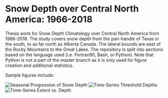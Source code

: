 # Snow Depth over Central North America: 1966-2018
Thesis work for Snow Depth Climatology over Central North America from 1966-2018.
  The study covers snow depth from the pan-handle of Texas in the south, to as far north as Alberta Canada. 
  The lateral bounds are east of the Rocky Mountains to the Great Lakes.
The repository is split into sections based on the language used (i.e. Fortran90, Bash, or Python).
Note that Python is not a part of the master branch as it is only used for figure creation and additional statistics.

Sample figures include:


![Seasonal Progression of Snow Depth](https://github.com/Logan-Soldo/SnowDepth/blob/Python/Figures/SeasonalProgression.png)
![Time-Series Threshold Depths](https://github.com/Logan-Soldo/SnowDepth/blob/Python/Figures/Region4DepthDifferences.png)
![Time-Series Extent vs. Depth](https://github.com/Logan-Soldo/SnowDepth/blob/Python/Figures/Region4ExtentvsDepth.png)
